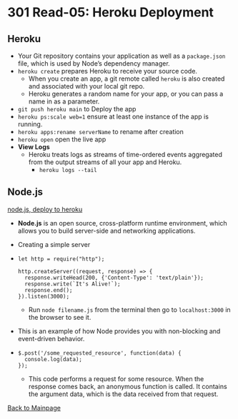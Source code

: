 # 301 Read-05: Heroku Deployment

## Heroku

+ Your Git repository contains your application as well as a `package.json` file, which is used by Node’s dependency manager.
+ `heroku create` prepares Heroku to receive your source code.
  + When you create an app, a git remote called `heroku` is also created and associated with your local git repo.
  + Heroku generates a random name for your app, or you can pass a name in as a parameter.
+ `git push heroku main` to Deploy the app
+ `heroku ps:scale web=1` ensure at least one instance of the app is running.
+ `heroku apps:rename serverName` to rename after creation
+ `heroku open` open the live app
+ **View Logs**
  + Heroku treats logs as streams of time-ordered events aggregated from the output streams of all your app and Heroku.
    + `heroku logs --tail`

## Node.js
[node.js, deploy to heroku](https://howtonode.org/deploy-blog-to-heroku)<br>

+ **Node.js** is an open source, cross-platform runtime environment, which allows you to build server-side and networking applications.
+ Creating a simple server
+ ```
  let http = require("http");

  http.createServer((request, response) => {
    response.writeHead(200, {'Content-Type': 'text/plain'});
    response.write(`It's Alive!`);
    response.end();
  }).listen(3000);
  ```
  + Run `node filename.js` from the terminal then go to `localhost:3000` in the browser to see it.


+ This is an example of how Node provides you with non-blocking and event-driven behavior.
+ ```
  $.post('/some_requested_resource', function(data) {
    console.log(data);
  });
  ```
  + This code performs a request for some resource. When the response comes back, an anonymous function is called. It contains the argument data, which is the data received from that request.


[Back to Mainpage](../code-fellows.md)<br>